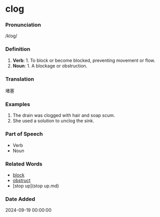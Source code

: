 # clog
### Pronunciation
/klɔɡ/
### Definition
1. **Verb**: 1. To block or become blocked, preventing movement or flow.
2. **Noun**: 1. A blockage or obstruction.
### Translation
堵塞
### Examples
1. The drain was clogged with hair and soap scum.
2. She used a solution to unclog the sink.
### Part of Speech
- Verb
- Noun
### Related Words
- [block](block.md)
- [obstruct](obstruct.md)
- [stop up](stop up.md)
### Date Added
2024-09-19 00:00:00